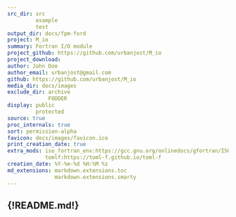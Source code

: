 ```yaml
---
src_dir: src
         example
         test
output_dir: docs/fpm-ford
project: M_io
summary: Fortran I/O module 
project_github: https://github.com/urbanjost/M_io
project_download:
author: John Doe
author_email: urbanjost@gmail.com
github: https://github.com/urbanjost/M_io
media_dir: docs/images
exclude_dir: archive
             FODDER
display: public
         protected
source: true
proc_internals: true
sort: permission-alpha
favicon: docs/images/favicon.ico
print_creation_date: true
extra_mods: iso_fortran_env:https://gcc.gnu.org/onlinedocs/gfortran/ISO_005fFORTRAN_005fENV.html
            tomlf:https://toml-f.github.io/toml-f
creation_date: %Y-%m-%d %H:%M %z
md_extensions: markdown.extensions.toc
               markdown.extensions.smarty
---
```

{!README.md!}
---
